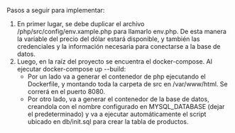 Pasos a seguir para implementar:

1. En primer lugar, se debe duplicar el archivo /php/src/config/env.xample.php para llamarlo env.php. De esta manera la variable del precio del dólar estará disponible, y también las credenciales y la información necesaria para conectarse a la base de datos.
2. Luego, en la raíz del proyecto se encuentra el docker-compose. Al ejecutar docker-compose up --build:
    - Por un lado va a generar el contenedor de php ejecutando el Dockerfile, y montando toda la carpeta de src en /var/www/html. Se correrá en el puerto 8080.
    - Por otro lado, va a generar el contenedor de la base de datos, creandola con el nombre configurado en MYSQL_DATABASE (dejar el predeterminado) y va a ejecutar automáticamente el script ubicado en db/init.sql para crear la tabla de productos.
